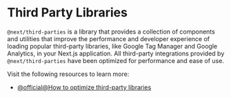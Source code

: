 # Third Party Libraries

`@next/third-parties` is a library that provides a collection of components and utilities that improve the performance and developer experience of loading popular third-party libraries, like Google Tag Manager and Google Analytics,  in your Next.js application. All third-party integrations provided by `@next/third-parties` have been optimized for performance and ease of use.

Visit the following resources to learn more:

- [@official@How to optimize third-party libraries](https://nextjs.org/docs/app/guides/third-party-libraries)